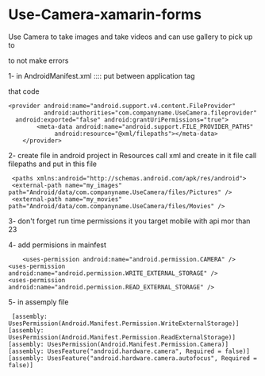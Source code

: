 # Use-Camera-xamarin-forms
Use Camera to take images and take videos and can use gallery to pick up to 



to not make errors 

1- in AndroidManifest.xml ::::  put between 
application tag

that code 


	<provider android:name="android.support.v4.content.FileProvider"
              android:authorities="com.companyname.UseCamera.fileprovider" 
      android:exported="false" android:grantUriPermissions="true">
			<meta-data android:name="android.support.FILE_PROVIDER_PATHS"
                 android:resource="@xml/filepaths"></meta-data>
		</provider>
    
    
    
 2-   create file in android project in Resources call xml and create in it file call filepaths
    and put in this file 
    
     <paths xmlns:android="http://schemas.android.com/apk/res/android">
     <external-path name="my_images" path="Android/data/com.companyname.UseCamera/files/Pictures" />
     <external-path name="my_movies" path="Android/data/com.companyname.UseCamera/files/Movies" />  
  
  
  3- don't forget run time permissions it you target mobile with api mor than 23
  
  4- add permisions in mainfest 
  
  
        <uses-permission android:name="android.permission.CAMERA" />
	<uses-permission android:name="android.permission.WRITE_EXTERNAL_STORAGE" />
	<uses-permission android:name="android.permission.READ_EXTERNAL_STORAGE" />
  
  
  
  5- in assemply file 
  
  
     [assembly: UsesPermission(Android.Manifest.Permission.WriteExternalStorage)]
    [assembly: UsesPermission(Android.Manifest.Permission.ReadExternalStorage)]
    [assembly: UsesPermission(Android.Manifest.Permission.Camera)]
    [assembly: UsesFeature("android.hardware.camera", Required = false)]
    [assembly: UsesFeature("android.hardware.camera.autofocus", Required = false)]
